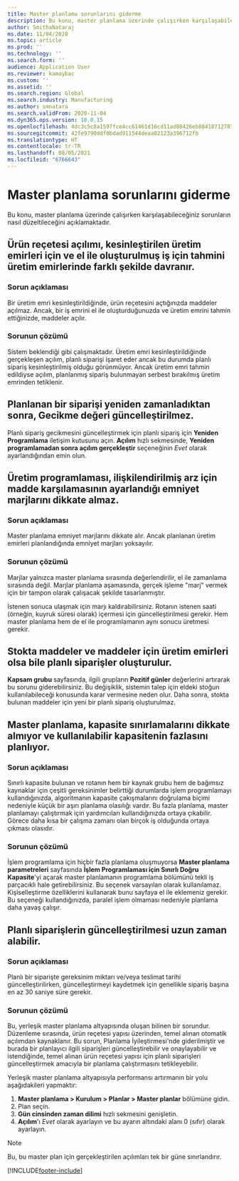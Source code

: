 ```yaml
---
title: Master planlama sorunlarını giderme
description: Bu konu, master planlama üzerinde çalışırken karşılaşabileceğiniz sorunların nasıl düzeltileceğini açıklamaktadır.
author: SmithaNataraj
ms.date: 11/04/2020
ms.topic: article
ms.prod: ''
ms.technology: ''
ms.search.form: ''
audience: Application User
ms.reviewer: kamaybac
ms.custom: ''
ms.assetid: ''
ms.search.region: Global
ms.search.industry: Manufacturing
ms.author: smnatara
ms.search.validFrom: 2020-11-04
ms.dyn365.ops.version: 10.0.15
ms.openlocfilehash: 4dc3c5c8a1597fce4cc61461d16cd11ad80426eb8841871278772fcd7b8c86b1
ms.sourcegitcommit: 42fe9790ddf0bdad911544deaa82123a396712fb
ms.translationtype: HT
ms.contentlocale: tr-TR
ms.lasthandoff: 08/05/2021
ms.locfileid: "6766643"
---
```

# <a name="troubleshoot-master-planning"></a>Master planlama sorunlarını giderme

Bu konu, master planlama üzerinde çalışırken karşılaşabileceğiniz sorunların nasıl düzeltileceğini açıklamaktadır.

## <a name="bill-of-materials-explosion-behaves-differently-for-firmed-production-orders-and-for-estimated-production-orders-for-manually-created-work"></a>Ürün reçetesi açılımı, kesinleştirilen üretim emirleri için ve el ile oluşturulmuş iş için tahmini üretim emirlerinde farklı şekilde davranır.

### <a name="issue-description"></a>Sorun açıklaması

Bir üretim emri kesinleştirildiğinde, ürün reçetesini açtığınızda maddeler açılmaz. Ancak, bir iş emrini el ile oluşturduğunuzda ve üretim emrini tahmin ettiğinizde, maddeler açılır.

### <a name="issue-resolution"></a>Sorunun çözümü

Sistem beklendiği gibi çalışmaktadır. Üretim emri kesinleştirildiğinde gerçekleşen açılım, planlı siparişi işaret eder ancak bu durumda planlı sipariş kesinleştirilmiş olduğu görünmüyor. Ancak üretim emri tahmin edildiyse açılım, planlanmış sipariş bulunmayan serbest bırakılmış üretim emrinden tetiklenir.

## <a name="the-delay-value-isnt-updated-when-i-reschedule-a-planned-order"></a>Planlanan bir siparişi yeniden zamanladıktan sonra, Gecikme değeri güncelleştirilmez.

Planlı sipariş gecikmesini güncelleştirmek için planlı sipariş için **Yeniden Programlama** iletişim kutusunu açın. **Açılım** hızlı sekmesinde, **Yeniden programlamadan sonra açılım gerçekleştir** seçeneğinin *Evet* olarak ayarlandığından emin olun.

## <a name="production-scheduling-doesnt-consider-the-safety-margins-that-are-set-on-the-item-coverage-for-pegged-supply"></a>Üretim programlaması, ilişkilendirilmiş arz için madde karşılamasının ayarlandığı emniyet marjlarını dikkate almaz.

### <a name="issue-description"></a>Sorun açıklaması

Master planlama emniyet marjlarını dikkate alır. Ancak planlanan üretim emirleri planlandığında emniyet marjları yoksayılır.

### <a name="issue-resolution"></a>Sorunun çözümü

Marjlar yalnızca master planlama sırasında değerlendirilir, el ile zamanlama sırasında değil. Marjlar planlama aşamasında, gerçek işleme "marj" vermek için bir tampon olarak çalışacak şekilde tasarlanmıştır.

İstenen sonuca ulaşmak için marjı kaldırabilirsiniz. Rotanın istenen saati (örneğin, kuyruk süresi olarak) içermesi için güncelleştirilmesi gerekir. Hem master planlama hem de el ile programlamanın aynı sonucu üretmesi gerekir.

## <a name="planned-orders-are-generated-even-though-we-have-items-in-stock-and-production-orders-already-exist-for-them"></a>Stokta maddeler ve maddeler için üretim emirleri olsa bile planlı siparişler oluşturulur.

**Kapsam grubu** sayfasında, ilgili grupların **Pozitif günler** değerlerini artırarak bu sorunu giderebilirsiniz. Bu değişiklik, sistemin talep için eldeki stoğun kullanılabileceği konusunda karar vermesine neden olur. Daha sonra, stokta bulunan maddeler için yeni bir planlı sipariş oluşturulmaz.

## <a name="master-planning-doesnt-seem-to-respect-capacity-limitations-and-is-scheduling-more-than-the-available-capacity"></a>Master planlama, kapasite sınırlamalarını dikkate almıyor ve kullanılabilir kapasitenin fazlasını planlıyor.

### <a name="issue-description"></a>Sorun açıklaması

Sınırlı kapasite bulunan ve rotanın hem bir kaynak grubu hem de bağımsız kaynaklar için çeşitli gereksinimler belirttiği durumlarda işlem programlamayı kullandığınızda, algoritmanın kapasite çakışmalarını doğrulama biçimi nedeniyle küçük bir aşırı planlama olasılığı vardır. Bu fazla planlama, master planlamayı çalıştırmak için yardımcıları kullandığınızda ortaya çıkabilir. Görece daha kısa bir çalışma zamanı olan birçok iş olduğunda ortaya çıkması olasıdır.

### <a name="issue-resolution"></a>Sorunun çözümü

İşlem programlama için hiçbir fazla planlama oluşmuyorsa **Master planlama parametreleri** sayfasında **İşlem Programlaması için Sınırlı Doğru Kapasite**'yi açarak master planlamanın programlama bölümünü tekli iş parçacıklı hale getirebilirsiniz. Bu seçenek varsayılan olarak kullanılamaz. Kişiselleştirme özelliklerini kullanarak bunu sayfaya el ile eklemeniz gerekir. Bu seçeneği kullandığınızda, paralel işlem olmaması nedeniyle planlama daha yavaş çalışır.

## <a name="planned-orders-take-a-long-time-to-update"></a>Planlı siparişlerin güncelleştirilmesi uzun zaman alabilir.

### <a name="issue-description"></a>Sorun açıklaması

Planlı bir siparişte gereksinim miktarı ve/veya teslimat tarihi güncelleştirilirken, güncelleştirmeyi kaydetmek için genellikle sipariş başına en az 30 saniye süre gerekir.

### <a name="issue-resolution"></a>Sorunun çözümü

Bu, yerleşik master planlama altyapısında oluşan bilinen bir sorundur. Düzenleme sırasında, ürün reçetesi yapısı üzerinden, temel alınan otomatik açılımdan kaynaklanır. Bu sorun, Planlama İyileştirmesi'nde giderilmiştir ve burada bir planlayıcı ilgili siparişleri güncelleştirebilir ve onaylayabilir ve istendiğinde, temel alınan ürün reçetesi yapısı için planlı siparişleri güncelleştirmek amacıyla bir planlama çalıştırmasını tetikleyebilir.

Yerleşik master planlama altyapısıyla performansı artırmanın bir yolu aşağıdakileri yapmaktır:

1. **Master planlama \> Kurulum \> Planlar \> Master planlar** bölümüne gidin.
1. Plan seçin.
1. **Gün cinsinden zaman dilimi** hızlı sekmesini genişletin.
1. **Açılım**'ı *Evet* olarak ayarlayın ve bu ayarın altındaki alanı 0 (sıfır) olarak ayarlayın.

> [!NOTE]
> Bu, bu master plan için gerçekleştirilen açılımları tek bir güne sınırlandırır.


[!INCLUDE[footer-include](../../includes/footer-banner.md)]